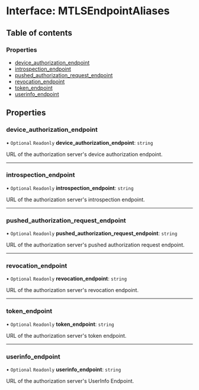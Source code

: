 # Interface: MTLSEndpointAliases

## Table of contents

### Properties

- [device\_authorization\_endpoint](MTLSEndpointAliases.md#device_authorization_endpoint)
- [introspection\_endpoint](MTLSEndpointAliases.md#introspection_endpoint)
- [pushed\_authorization\_request\_endpoint](MTLSEndpointAliases.md#pushed_authorization_request_endpoint)
- [revocation\_endpoint](MTLSEndpointAliases.md#revocation_endpoint)
- [token\_endpoint](MTLSEndpointAliases.md#token_endpoint)
- [userinfo\_endpoint](MTLSEndpointAliases.md#userinfo_endpoint)

## Properties

### device\_authorization\_endpoint

• `Optional` `Readonly` **device\_authorization\_endpoint**: `string`

URL of the authorization server's device authorization endpoint.

___

### introspection\_endpoint

• `Optional` `Readonly` **introspection\_endpoint**: `string`

URL of the authorization server's introspection endpoint.

___

### pushed\_authorization\_request\_endpoint

• `Optional` `Readonly` **pushed\_authorization\_request\_endpoint**: `string`

URL of the authorization server's pushed authorization request endpoint.

___

### revocation\_endpoint

• `Optional` `Readonly` **revocation\_endpoint**: `string`

URL of the authorization server's revocation endpoint.

___

### token\_endpoint

• `Optional` `Readonly` **token\_endpoint**: `string`

URL of the authorization server's token endpoint.

___

### userinfo\_endpoint

• `Optional` `Readonly` **userinfo\_endpoint**: `string`

URL of the authorization server's UserInfo Endpoint.
